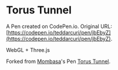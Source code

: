 # Torus Tunnel

A Pen created on CodePen.io. Original URL: [https://codepen.io/teddarcuri/pen/jbEbyZ](https://codepen.io/teddarcuri/pen/jbEbyZ).

WebGL + Three.js 

Forked from [Mombasa](http://codepen.io/Mombasa/)'s Pen [Torus Tunnel](http://codepen.io/Mombasa/pen/leiGu/).